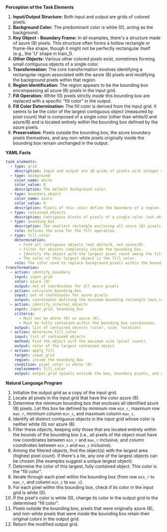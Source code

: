 **Perception of the Task Elements**

1.  **Input/Output Structure:** Both input and output are grids of colored pixels.
2.  **Background Color:** The predominant color is white (0), acting as the background.
3.  **Key Object - Boundary Frame:** In all examples, there's a structure made of azure (8) pixels. This structure often forms a hollow rectangle or frame-like shape, though it might not be perfectly rectangular itself (e.g., the 'U' shape in train_1).
4.  **Other Objects:** Various other colored pixels exist, sometimes forming small contiguous objects of a single color.
5.  **Transformation:** The core transformation involves identifying a rectangular region associated with the azure (8) pixels and modifying the background pixels within that region.
6.  **Region Identification:** The region appears to be the bounding box encompassing all azure (8) pixels in the input grid.
7.  **Fill Operation:** White (0) pixels strictly *inside* this bounding box are replaced with a specific "fill color" in the output.
8.  **Fill Color Determination:** The fill color is derived from the input grid. It seems to be the color of the largest contiguous object (measured by pixel count) that is composed of a single color (other than white/0 and azure/8) and is located entirely *within* the bounding box defined by the azure pixels.
9.  **Preservation:** Pixels outside the bounding box, the azure boundary pixels themselves, and any non-white pixels originally inside the bounding box remain unchanged in the output.

**YAML Facts**


```yaml
task_elements:
  - type: grid
    description: Input and output are 2D grids of pixels with integer values 0-9 representing colors.
  - type: background
    color_name: white
    color_value: 0
    description: The default background color.
  - type: boundary_object
    color_name: azure
    color_value: 8
    description: Pixels of this color define the boundary of a region.
  - type: contained_objects
    description: Contiguous blocks of pixels of a single color (not white/0 and not azure/8) found within the boundary region.
  - type: bounding_box
    description: The smallest rectangle enclosing all azure (8) pixels.
    role: Defines the area for the fill operation.
  - type: fill_color
    determination:
      - Find all contiguous objects (not white/0, not azure/8).
      - Filter for objects completely inside the bounding_box.
      - Identify the object with the largest pixel count among the filtered set.
      - The color of this largest object is the fill_color.
    role: The color used to replace background pixels within the bounding box.
transformation:
  - action: identify_boundary
    input: input_grid
    color: azure (8)
    output: set of coordinates for all azure pixels
  - action: calculate_bounding_box
    input: set of coordinates for azure pixels
    output: coordinates defining the minimum bounding rectangle (min_row, max_row, min_col, max_col)
  - action: identify_internal_objects
    input: input_grid, bounding_box
    criteria:
      - Must not be white (0) or azure (8).
      - Must be fully contained within the bounding_box coordinates.
    output: list of contained objects (color, size, location)
  - action: determine_fill_color
    input: list of contained objects
    method: Find the object with the maximum size (pixel count).
    output: color of the largest contained object
  - action: apply_fill
    target: input_grid
    region: inside the bounding_box
    condition: pixel color is white (0)
    replacement: fill_color
    output: output_grid (pixels outside the box, boundary pixels, and non-white pixels inside the box remain unchanged)

```


**Natural Language Program**

1.  Initialize the output grid as a copy of the input grid.
2.  Locate all pixels in the input grid that have the color azure (8).
3.  Determine the minimum bounding box that encloses all identified azure (8) pixels. Let this box be defined by minimum row `min_r`, maximum row `max_r`, minimum column `min_c`, and maximum column `max_c`.
4.  Identify all distinct contiguous objects in the input grid whose color is neither white (0) nor azure (8).
5.  Filter these objects, keeping only those that are located entirely within the bounds of the bounding box (i.e., all pixels of the object must have row coordinates between `min_r` and `max_r` inclusive, and column coordinates between `min_c` and `max_c` inclusive).
6.  Among the filtered objects, find the object(s) with the largest area (highest pixel count). If there's a tie, any one of the largest objects can be chosen (the examples suggest a unique largest object).
7.  Determine the color of this largest, fully contained object. This color is the "fill color".
8.  Iterate through each pixel within the bounding box (from row `min_r` to `max_r`, and column `min_c` to `max_c`).
9.  For each pixel within this bounding box, check if its color in the input grid is white (0).
10. If the pixel's color is white (0), change its color in the output grid to the determined "fill color".
11. Pixels outside the bounding box, pixels that were originally azure (8), and non-white pixels that were inside the bounding box retain their original colors in the output grid.
12. Return the modified output grid.